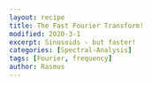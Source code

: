 ```yaml
---
layout: recipe
title: The Fast Fourier Transform!
modified: 2020-3-1
excerpt: Sinusoids - but faster!
categories: [Spectral-Analysis]
tags: [Fourier, frequency]
author: Rasmus
---
```

